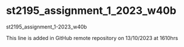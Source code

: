 # st2195_assignment_1_2023_w40b
st2195_assignment_1-2023_w40b

This line is added in GitHub remote repository on 13/10/2023 at 1610hrs

